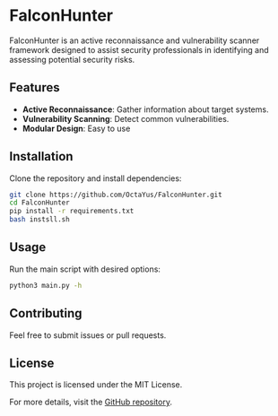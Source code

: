 # FalconHunter

FalconHunter is an active reconnaissance and vulnerability scanner framework designed to assist security professionals in identifying and assessing potential security risks.

## Features

- **Active Reconnaissance**: Gather information about target systems.
- **Vulnerability Scanning**: Detect common vulnerabilities.
- **Modular Design**: Easy to use

## Installation

Clone the repository and install dependencies:

```bash
git clone https://github.com/OctaYus/FalconHunter.git
cd FalconHunter
pip install -r requirements.txt
bash instsll.sh
```

## Usage

Run the main script with desired options:

```bash
python3 main.py -h
```

## Contributing

Feel free to submit issues or pull requests.

## License

This project is licensed under the MIT License.

For more details, visit the [GitHub repository](https://github.com/OctaYus/FalconHunter).
